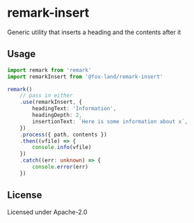 # remark-insert

Generic utility that inserts a heading and the contents after it

## Usage

```ts
import remark from 'remark'
import remarkInsert from '@fox-land/remark-insert'

remark()
	// pass in either
	.use(remarkInsert, {
		headingText: 'Information',
		headingDepth: 2,
		insertionText: `Here is some information about x`,
	})
	.process({ path, contents })
	.then((vfile) => {
		console.info(vfile)
	})
	.catch((err: unknown) => {
		console.error(err)
	})
```

## License

Licensed under Apache-2.0
